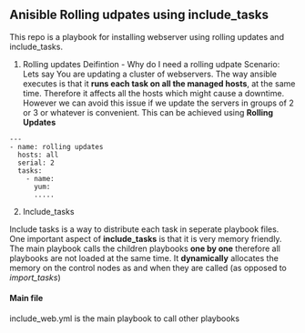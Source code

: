 ## Anisible Rolling udpates using include_tasks
This repo is a playbook for installing webserver using rolling updates and include_tasks.

1. Rolling updates
Deifintion - Why do I need a rolling udpate
Scenario: Lets say You are updating a cluster of webservers. The way ansible executes is that it **runs each task on all the managed hosts**, at the same time. Therefore it affects all the hosts which might cause a downtime. However we can avoid this issue if we update the servers in groups of 2 or 3 or whatever is convenient. This can be achieved using **Rolling Updates**

```
---
- name: rolling updates
  hosts: all
  serial: 2
  tasks:
    - name:
      yum: 
      .....
```
2. Include_tasks

Include tasks is a way to distribute each task in seperate playbook files. One important aspect of **include_tasks** is that it is very memory friendly. The main playbook calls the children playbooks **one by one** therefore all playbooks are not loaded at the same time. It **dynamically** allocates the memory on the control nodes as and when they are called (as opposed to *import_tasks*)


#### Main file
include_web.yml is the main playbook to call other playbooks

